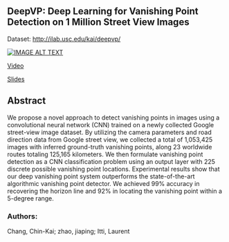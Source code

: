 ## DeepVP: Deep Learning for Vanishing Point Detection on 1 Million Street View Images

Dataset: http://ilab.usc.edu/kai/deepvp/

[![IMAGE ALT TEXT](http://img.youtube.com/vi/_bD4pqxgCKM/0.jpg)](http://www.youtube.com/watch?v=_bD4pqxgCKM "Deep Vp")


[Video](https://www.youtube.com/watch?v=_bD4pqxgCKM)

[Slides](https://docs.google.com/presentation/d/17WUAewEdUuD2denbpVHo0DzlPr46t5cyEvCngB3MG0M/edit?usp=sharing)


## Abstract

We propose a novel approach to detect vanishing points in images using a convolutional neural network (CNN) trained on a newly collected Google street-view image dataset. By utilizing the camera parameters and road direction data from Google street view, we collected a total of 1,053,425 images with inferred ground-truth vanishing points, along 23 worldwide routes totaling 125,165 kilometers. We then formulate vanishing point detection as a CNN classification problem using an output layer with 225 discrete possible vanishing point locations. Experimental results show that our deep vanishing point system outperforms the state-of-the-art algorithmic vanishing point detector.    We achieved 99% accuracy in recovering the horizon line and 92% in locating the vanishing point within a 5-degree range.

### Authors: 
Chang, Chin-Kai; zhao, jiaping; Itti, Laurent

